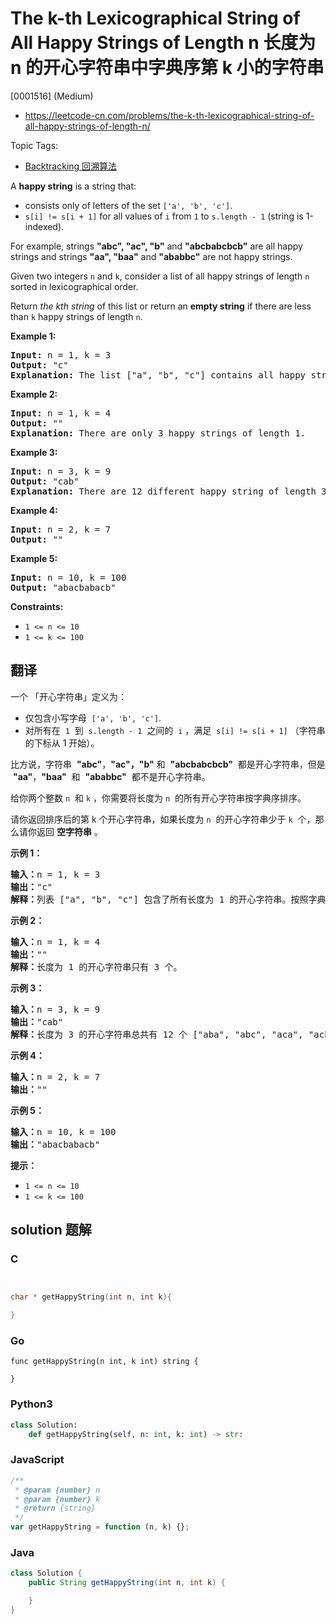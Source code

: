 # The k-th Lexicographical String of All Happy Strings of Length n 长度为 n 的开心字符串中字典序第 k 小的字符串

[0001516] (Medium)

- https://leetcode-cn.com/problems/the-k-th-lexicographical-string-of-all-happy-strings-of-length-n/

Topic Tags:

- [Backtracking 回溯算法](https://leetcode-cn.com/tag/backtracking/)

A **happy string** is a string that:

- consists only of letters of the set `['a', 'b', 'c']`.
- `s[i] != s[i + 1]` for all values of `i` from `1` to `s.length - 1` (string is 1-indexed).

For example, strings **"abc", "ac", "b"** and **"abcbabcbcb"** are all happy strings and strings **"aa", "baa"** and **"ababbc"** are not happy strings.

Given two integers `n` and `k`, consider a list of all happy strings of length `n` sorted in lexicographical order.

Return _the kth string_ of this list or return an **empty string** if there are less than `k` happy strings of length `n`.

**Example 1:**

<pre><strong>Input:</strong> n = 1, k = 3
<strong>Output:</strong> "c"
<strong>Explanation:</strong> The list ["a", "b", "c"] contains all happy strings of length 1. The third string is "c".
</pre>

**Example 2:**

<pre><strong>Input:</strong> n = 1, k = 4
<strong>Output:</strong> ""
<strong>Explanation:</strong> There are only 3 happy strings of length 1.
</pre>

**Example 3:**

<pre><strong>Input:</strong> n = 3, k = 9
<strong>Output:</strong> "cab"
<strong>Explanation:</strong> There are 12 different happy string of length 3 ["aba", "abc", "aca", "acb", "bab", "bac", "bca", "bcb", "cab", "cac", "cba", "cbc"]. You will find the 9th string = "cab"
</pre>

**Example 4:**

<pre><strong>Input:</strong> n = 2, k = 7
<strong>Output:</strong> ""
</pre>

**Example 5:**

<pre><strong>Input:</strong> n = 10, k = 100
<strong>Output:</strong> "abacbabacb"
</pre>

**Constraints:**

- `1 <= n <= 10`
- `1 <= k <= 100`

## 翻译

一个 「开心字符串」定义为：

- 仅包含小写字母  `['a', 'b', 'c']`.
- 对所有在  `1`  到  `s.length - 1`  之间的  `i` ，满足  `s[i] != s[i + 1]` （字符串的下标从 1 开始）。

比方说，字符串  **"abc"**，**"ac"，"b"** 和  **"abcbabcbcb"**  都是开心字符串，但是  **"aa"**，**"baa"**  和  **"ababbc"**  都不是开心字符串。

给你两个整数 `n`  和 `k` ，你需要将长度为 `n`  的所有开心字符串按字典序排序。

请你返回排序后的第 k 个开心字符串，如果长度为 `n`  的开心字符串少于 `k`  个，那么请你返回 **空字符串** 。

**示例 1：**

<pre><strong>输入：</strong>n = 1, k = 3
<strong>输出：</strong>"c"
<strong>解释：</strong>列表 ["a", "b", "c"] 包含了所有长度为 1 的开心字符串。按照字典序排序后第三个字符串为 "c" 。
</pre>

**示例 2：**

<pre><strong>输入：</strong>n = 1, k = 4
<strong>输出：</strong>""
<strong>解释：</strong>长度为 1 的开心字符串只有 3 个。
</pre>

**示例 3：**

<pre><strong>输入：</strong>n = 3, k = 9
<strong>输出：</strong>"cab"
<strong>解释：</strong>长度为 3 的开心字符串总共有 12 个 ["aba", "abc", "aca", "acb", "bab", "bac", "bca", "bcb", "cab", "cac", "cba", "cbc"] 。第 9 个字符串为 "cab"
</pre>

**示例 4：**

<pre><strong>输入：</strong>n = 2, k = 7
<strong>输出：</strong>""
</pre>

**示例 5：**

<pre><strong>输入：</strong>n = 10, k = 100
<strong>输出：</strong>"abacbabacb"
</pre>

**提示：**

- `1 <= n <= 10`
- `1 <= k <= 100`

## solution 题解

### C

```c


char * getHappyString(int n, int k){

}


```

### Go

```golang
func getHappyString(n int, k int) string {

}
```

### Python3

```python
class Solution:
    def getHappyString(self, n: int, k: int) -> str:

```

### JavaScript

```javascript
/**
 * @param {number} n
 * @param {number} k
 * @return {string}
 */
var getHappyString = function (n, k) {};
```

### Java

```java
class Solution {
    public String getHappyString(int n, int k) {

    }
}
```
